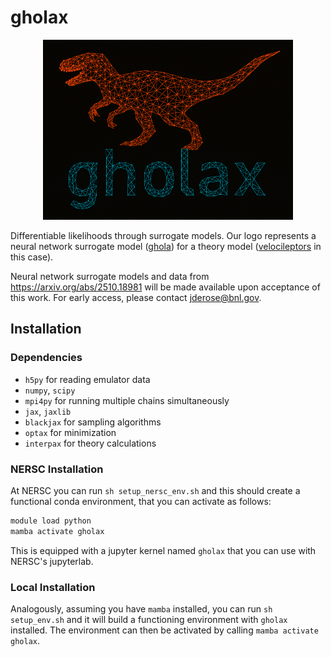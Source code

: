 # gholax
<p align="center">
<img src="gholax_logo.png" alt="drawing" width="400"/>
</p>

Differentiable likelihoods through surrogate models. Our logo represents a neural network surrogate model ([ghola](https://dune.fandom.com/wiki/Ghola)) for a theory model ([velocileptors](https://github.com/sfschen/velocileptors) in this case).

Neural network surrogate models and data from https://arxiv.org/abs/2510.18981 will be made available upon acceptance of this work. For early access, please contact jderose@bnl.gov.

## Installation
### Dependencies
- `h5py` for reading emulator data
- `numpy`, `scipy`
- `mpi4py` for running multiple chains simultaneously
- `jax`, `jaxlib`
- `blackjax` for sampling algorithms
- `optax` for minimization
- `interpax` for theory calculations

### NERSC Installation
At NERSC you can run `sh setup_nersc_env.sh` and this should create a functional conda environment,
that you can activate as follows:

```bash
module load python
mamba activate gholax
```
This is equipped with a jupyter kernel named `gholax` that you can use with NERSC's jupyterlab.

### Local Installation 
Analogously, assuming you have `mamba` installed, you can run `sh setup_env.sh` and it will build a functioning environment with `gholax` installed. 
The environment can then be activated by calling `mamba activate gholax`. 


